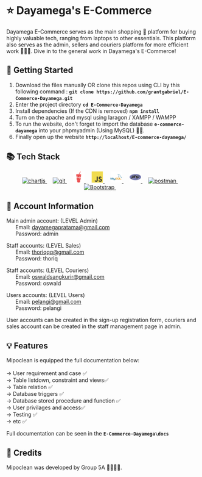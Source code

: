 # ⭐ Dayamega's E-Commerce 
Dayamega E-Commerce serves as the main shopping 🛒 platform for buying highly valuable tech, ranging from laptops to other essentials. This platform also serves as the admin, sellers and couriers platform for more efficient work 👩🏻‍🏭. Dive in to the general work in Dayamega's E-Commerce!

## 🚀 Getting Started
1. Download the files manually OR clone this repos using CLI by this following command : **`git clone https://github.com/grantgabriel/E-Commerce-Dayamega.git`** 
2. Enter the project directory **`cd E-Commerce-Dayamega`**
3. Install dependencies (If the CDN is removed) **`npm install`**
4. Turn on the apache and mysql using laragon / XAMPP / WAMPP
5. To run the website, don't forget to import the database **`e-commerce-dayamega`** into your phpmyadmin (Using MySQL) 🧑‍💻.
6. Finally open up the website **`http://localhost/E-commerce-dayamega/`**

## 📚 Tech Stack

<p align="center">
  <a href="https://www.chartjs.org" target="_blank" rel="noreferrer"> 
    <img src="https://www.chartjs.org/media/logo-title.svg" alt="chartjs" width="30" height="30"/> 
  </a> &nbsp;&nbsp;&nbsp;
  <a href="https://git-scm.com/" target="_blank" rel="noreferrer"> 
    <img src="https://www.vectorlogo.zone/logos/git-scm/git-scm-icon.svg" alt="git" width="30" height="30"/> 
  </a> &nbsp;&nbsp;&nbsp;
  <a href="https://gulpjs.com" target="_blank" rel="noreferrer"> 
    <img src="https://raw.githubusercontent.com/devicons/devicon/master/icons/gulp/gulp-plain.svg" alt="gulp" width="30" height="30"/> 
  </a> &nbsp;&nbsp;&nbsp;
   <a href="https://developer.mozilla.org/en-US/docs/Web/JavaScript" target="_blank" rel="noreferrer"> 
    <img src="https://raw.githubusercontent.com/devicons/devicon/master/icons/javascript/javascript-original.svg" alt="javascript" width="30" height="30"/> 
  </a> &nbsp;&nbsp;&nbsp;
  <a href="https://www.mysql.com/" target="_blank" rel="noreferrer"> 
    <img src="https://raw.githubusercontent.com/devicons/devicon/master/icons/mysql/mysql-original-wordmark.svg" alt="mysql" width="30" height="30"/> 
  </a> &nbsp;&nbsp;&nbsp;
  <a href="https://www.php.net" target="_blank" rel="noreferrer"> 
    <img src="https://raw.githubusercontent.com/devicons/devicon/master/icons/php/php-original.svg" alt="php" width="30" height="30"/> 
  </a> &nbsp;&nbsp;&nbsp;
   <a href="https://postman.com" target="_blank" rel="noreferrer"> 
    <img src="https://www.vectorlogo.zone/logos/getpostman/getpostman-icon.svg" alt="postman" width="30" height="30"/> 
  </a> &nbsp;&nbsp;&nbsp;
  <a href="https://getbootstrap.com/" target="_blank" rel="noreferrer">
    <img src="https://raw.githubusercontent.com/danielcranney/readme-generator/main/public/icons/skills/bootstrap-colored.svg" width="30" height="30" alt="Bootstrap" />
  </a> &nbsp;&nbsp;&nbsp;
</p>

## 👤 Account Information
Main admin account: (LEVEL Admin)<br>
&nbsp;&nbsp;&nbsp;&nbsp;&nbsp;&nbsp;Email: dayamegapratama@gmail.com<br>
&nbsp;&nbsp;&nbsp;&nbsp;&nbsp;&nbsp;Password: admin<br>

Staff accounts: (LEVEL Sales)<br>
&nbsp;&nbsp;&nbsp;&nbsp;&nbsp;&nbsp;Email: thoriqqq@gmail.com<br>
&nbsp;&nbsp;&nbsp;&nbsp;&nbsp;&nbsp;Password: thoriq<br>

Staff accounts: (LEVEL Couriers)<br>
&nbsp;&nbsp;&nbsp;&nbsp;&nbsp;&nbsp;Email: oswaldsangkurir@gmail.com<br>
&nbsp;&nbsp;&nbsp;&nbsp;&nbsp;&nbsp;Password: oswald<br>

Users accounts: (LEVEL Users)<br>
&nbsp;&nbsp;&nbsp;&nbsp;&nbsp;&nbsp;Email: pelangi@gmail.com<br>
&nbsp;&nbsp;&nbsp;&nbsp;&nbsp;&nbsp;Password: pelangi<br>

User accounts can be created in the sign-up registration form, couriers and sales account can be created in the staff management page in admin.

## 💡 Features
Mipoclean is equipped the full documentation below:
<br><br>
-> User requirement and case ✅<br>
-> Table listdown, constraint and views✅<br>
-> Table relation ✅<br>
-> Database triggers ✅<br>
-> Database stored procedure and function ✅<br>
-> User privilages and access✅ <br>
-> Testing ✅ <br>
-> etc ✅ <br>

Full documentation can be seen in the **`E-Commerce-Dayamega\docs`**

## 🙌 Credits
Mipoclean was developed by Group 5A 👨‍💻👩‍💻.
